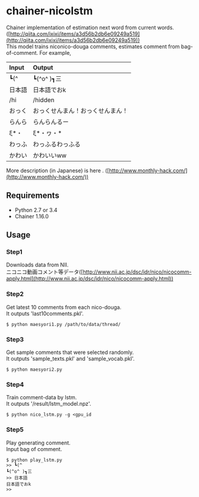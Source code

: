 # chainer-nicolstm
Chainer implementation of estimation next word from current words.   
([http://qiita.com/ixixi/items/a3d56b2db6e09249a519](http://qiita.com/ixixi/items/a3d56b2db6e09249a519))   
This model trains niconico-douga comments, estimates comment from bag-of-comment. For example,  

|**Input**|**Output**|  
|:----|:-----|  
|┗(^|┗(^o^ )┓三|  
|日本語|日本語でおk|  
|/hi|/hidden|  
|おっく|おっくせんまん！おっくせんまん！|  
|らんら|らんらんるー|  
|ξ*・|ξ*・ヮ・*|  
|わっふ|わっふるわっふる|  
|かわい|かわいいww|  

More description (in Japanese) is here . ([http://www.monthly-hack.com/](http://www.monthly-hack.com/))  

## Requirements
- Python 2.7 or 3.4
- Chainer 1.16.0

## Usage
### Step1
Downloads data from NII.   
ニコニコ動画コメント等データ([http://www.nii.ac.jp/dsc/idr/nico/nicocomm-apply.html](http://www.nii.ac.jp/dsc/idr/nico/nicocomm-apply.html))

### Step2
Get latest 10 comments from each nico-douga.   
It outputs 'last10comments.pkl'.
```
$ python maesyori1.py /path/to/data/thread/
```

### Step3
Get sample comments that were selected randomly.   
It outputs 'sample_texts.pkl' and 'sample_vocab.pkl'.
```
$ python maesyori2.py
```

### Step4
Train comment-data by lstm.   
It outputs '/result/lstm_model.npz'.
```
$ python nico_lstm.py -g <gpu_id
```
### Step5
Play generating comment.   
Input bag of comment.
```
$ python play_lstm.py
>> ┗(^
┗(^o^ )┓三
>> 日本語
日本語でおk
>> 
````
